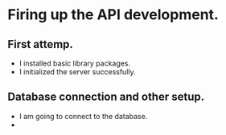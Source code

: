 # Firing up the API development. 
## First attemp. 
- I installed basic library packages. 
- I initialized the server successfully. 

## Database connection and other setup.  
- I am going to connect to the database.
- 
